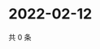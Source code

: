 # 2022-02-12

共 0 条

<!-- BEGIN WEIBO -->
<!-- 最后更新时间 Sat Feb 12 2022 01:08:41 GMT+0800 (China Standard Time) -->

<!-- END WEIBO -->
